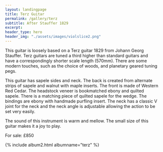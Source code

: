 ```yaml
---
layout: landingpage
title: Terz Guitar
permalink: /gallery/terz
subtitle: After Stauffer 1829
excerpt: 
header_type: hero
header_img: "./assets/images/violslice2.png"
---
```


This guitar is loosely based  on a Terz guitar 1829 from Johann Georg Stauffer. Terz guitars are tuned a third higher than standard guitars and have a correspondingly shorter scale length (570mm). There are some modern touches, such as the choice of woods, and planetary  geared tuning pegs.

This guitar has sapele sides and neck. The back is created from alternate strips of sapele and walnut with maple inserts. The front is made of Western Red Cedar. The headstock veneer is bookmatched ebony and quilted sapele. There is a matching piece of quilted sapele for the wedge. The bindings are ebony with handmade purfling insert.
The neck has a classic V joint for the neck and the neck angle is adjustable allowing the action to be set very easily. 

The sound of this instrument is warm and mellow. The small size of this guitar makes it a joy to play.

For sale: £850

{% include album2.html albumname="terz" %}
